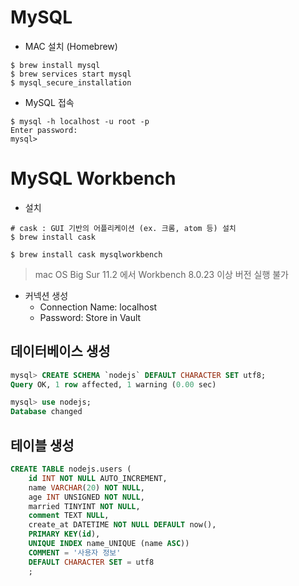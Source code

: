 # MySQL
- MAC 설치 (Homebrew)
```shell
$ brew install mysql
$ brew services start mysql
$ mysql_secure_installation
```
- MySQL 접속
```shell
$ mysql -h localhost -u root -p
Enter password: 
mysql> 
```
# MySQL Workbench
- 설치
```shell
# cask : GUI 기반의 어플리케이션 (ex. 크롬, atom 등) 설치
$ brew install cask

$ brew install cask mysqlworkbench
```
> mac OS Big Sur 11.2 에서 Workbench 8.0.23 이상 버전 실행 불가  

- 커넥션 생성
    * Connection Name: localhost
    * Password: Store in Vault

## 데이터베이스 생성
```sql
mysql> CREATE SCHEMA `nodejs` DEFAULT CHARACTER SET utf8;
Query OK, 1 row affected, 1 warning (0.00 sec)

mysql> use nodejs;
Database changed
```
## 테이블 생성
```sql
CREATE TABLE nodejs.users (
	id INT NOT NULL AUTO_INCREMENT,
    name VARCHAR(20) NOT NULL,
    age INT UNSIGNED NOT NULL,
    married TINYINT NOT NULL,
    comment TEXT NULL,
    create_at DATETIME NOT NULL DEFAULT now(),
    PRIMARY KEY(id),
    UNIQUE INDEX name_UNIQUE (name ASC))
    COMMENT = '사용자 정보'
    DEFAULT CHARACTER SET = utf8
    ;
```